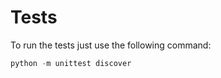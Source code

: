 Tests
=====

To run the tests just use the following command:

```python
python -m unittest discover
```
